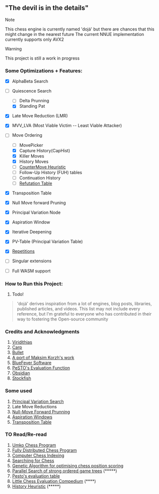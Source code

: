 ## "The devil is in the details"

> [!NOTE]
> This chess engine is currently named 'dojá' but there are chances that this might change in the nearest future
> The current NNUE implementation currently supports only AVX2

> [!Warning]
> This project is still a work in progress


### Some Optimizations + Features:
- [x]  AlphaBeta Search 
- [ ] Quiescence Search
    - [ ] Delta Prunning
    - [x] Standing Pat
- [x] Late Move Reduction (LMR)
- [x] MVV_LVA (Most Viable Victim -- Least Viable Attacker)
- [ ] Move Ordering
    - [ ] MovePicker
    - [x] Capture History(CapHist)
    - [x] Killer Moves
    - [x] History Moves
    - [ ] [CounterMove Heuristic](https://www.chessprogramming.org/Countermove_Heuristic)
    - [ ] Follow-Up History (FUH) tables
    - [ ] Continuation History
    - [ ] [Refutation Table](https://www.chessprogramming.org/Refutation_Table)
- [x] Transposition Table
- [x] Null Move forward Pruning
- [x] Principal Variation Node
- [x] Aspiration Window
- [x] Iterative Deepening
- [x] PV-Table (Principal Variation Table)
- [x] [Repetitions](https://www.chessprogramming.org/Repetitions)
- [ ] Singular extensions
- [ ] Full WASM support



### How to Run this Project:
1. Todo!




> 'dojá' derives inspiration from a lot of engines, blog posts, libraries, published articles, and videos.
This list may not include every reference, but I'm grateful to everyone who has contributed in their way to fostering the Open-source community
### Credits and Acknowledgments
1. [Viridithias](https://github.com/cosmobobak/viridithas)
2. [Carp](https://github.com/dede1751/carp)
3. [Bullet](https://github.com/jw1912/bullet)
4. [A port of Maksim Korzh's work](https://www.youtube.com/playlist?list=PLmN0neTso3Jxh8ZIylk74JpwfiWNI76Cs)
5. [BlueFever Software](https://www.youtube.com/playlist?list=PLZ1QII7yudbc-Ky058TEaOstZHVbT-2hg)
6. [PeSTO's Evaluation Function](https://www.chessprogramming.org/PeSTO%27s_Evaluation_Function)
7. [Obsidian](https://github.com/gab8192/Obsidian)
8. [Stockfish](https://github.com/official-stockfish/Stockfish)



### Some used
1. [Principal Variation Search](https://www.chessprogramming.org/Principal_Variation_Search#Pseudo_Code)
2. Late Move Reductions
3. [Null-Move Forward Prunning](https://web.archive.org/web/20071031095933/http://www.brucemo.com/compchess/programming/nullmove.htm)
4. [Aspiration Windows](https://web.archive.org/web/20071031095918/http://www.brucemo.com/compchess/programming/aspiration.htm)
5. [Transposition Table](https://web.archive.org/web/20071031100051/http://www.brucemo.com/compchess/programming/hashing.htm)



### TO Read/Re-read
1.  [Umko Chess Program](https://ev.fe.uni-lj.si/3-2011/Boskovic.pdf)
2.  [Fully Distributed Chess Program](https://citeseerx.ist.psu.edu/document?repid=rep1&type=pdf&doi=6b75facdf4608cbd798092ec6eb5436b2209e361)
3.  [Computer Chess Indexing](https://citeseerx.ist.psu.edu/document?repid=rep1&type=pdf&doi=02f623a38001a3288281c742f86c4775e446c33f)
5.  [Searchiing for Chess](https://webdocs.cs.ualberta.ca/~tony/TechnicalReports/TR87-6.pdf)
6.  [Genetic Algorithm for optimising chess position scoring](https://cs.uef.fi/pub/Theses/2004_MSc_Aksenov_Petr.pdf)
7.  [Parallel Search of strong ordered game trees](https://dl.acm.org/doi/pdf/10.1145/356893.356895) (*****)
8.  [Pesto's evaluation table](https://www.chessprogramming.org/PeSTO%27s_Evaluation_Function)
9.  [Little Chess Evaluation Compedium](https://www.chessprogramming.org/images/7/70/LittleChessEvaluationCompendium.pdf) (****)
10. [History Heuristic](https://www.chessprogramming.org/History_Heuristic) (*****)

